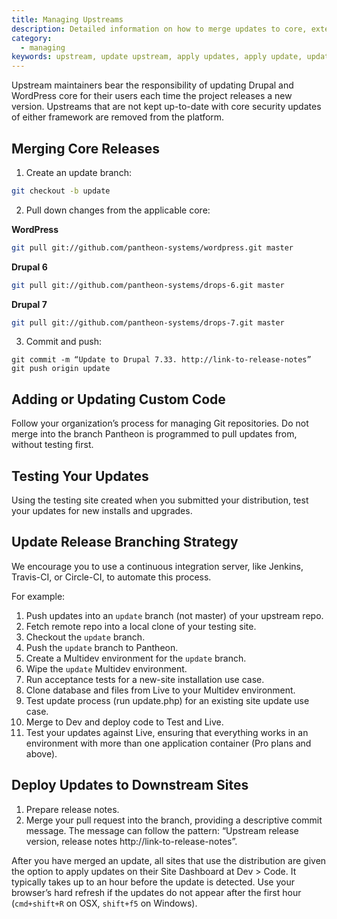 ```yaml
---
title: Managing Upstreams
description: Detailed information on how to merge updates to core, extensions, and themes running on Pantheon.
category:
  - managing
keywords: upstream, update upstream, apply updates, apply update, update core, update plugin, update module, update theme, update distribution, distribution, branch, deploy update, deploy updates, update, updates
---
```

Upstream maintainers bear the responsibility of updating Drupal and WordPress core for their users each time the project releases a new version. Upstreams that are not kept up-to-date with core security updates of either framework are removed from the platform.

## Merging Core Releases
1. Create an update branch:

 ```bash
 git checkout -b update
 ```
2. Pull down changes from the applicable core:

 **WordPress**
 ```bash
 git pull git://github.com/pantheon-systems/wordpress.git master
 ```

 **Drupal 6**

 ```bash
 git pull git://github.com/pantheon-systems/drops-6.git master
 ```

 **Drupal 7**

 ```bash
 git pull git://github.com/pantheon-systems/drops-7.git master
 ```

3. Commit and push:

 ```nohighlight
 git commit -m “Update to Drupal 7.33. http://link-to-release-notes”
 git push origin update
 ```

## Adding or Updating Custom Code

Follow your organization’s process for managing Git repositories. Do not merge into the branch Pantheon is programmed to pull updates from, without testing first.

## Testing Your Updates

Using the testing site created when you submitted your distribution, test your updates for new installs and upgrades.

## Update Release Branching Strategy

We encourage you to use a continuous integration server, like Jenkins, Travis-CI, or Circle-CI, to automate this process. 

For example:

1. Push updates into an `update` branch (not master) of your upstream repo.
2. Fetch remote repo into a local clone of your testing site.
3. Checkout the `update` branch.
4. Push the `update` branch to Pantheon.
5. Create a Multidev environment for the `update` branch.
6. Wipe the `update` Multidev environment.
7. Run acceptance tests for a new-site installation use case.
8. Clone database and files from Live to your Multidev environment.
9. Test update process (run update.php) for an existing site update use case.
10. Merge to Dev and deploy code to Test and Live.
11. Test your updates against Live, ensuring that everything works in an environment with more than one application container (Pro plans and above).

## Deploy Updates to Downstream Sites

1. Prepare release notes.
2. Merge your pull request into the branch, providing a descriptive commit message. The message can follow the pattern: “Upstream release version, release notes http://link-to-release-notes”.

After you have merged an update, all sites that use the distribution are given the option to apply updates on their Site Dashboard at Dev > Code. It typically takes up to an hour before the update is detected. Use your browser’s hard refresh if the updates do not appear after the first hour (`cmd+shift+R` on OSX, `shift+f5` on Windows).
